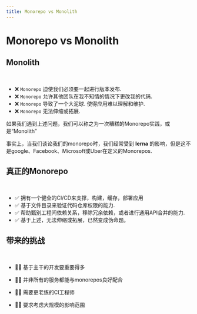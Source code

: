 ```yaml
---
title: Monorepo vs Monolith
---
```


# Monorepo vs Monolith

<div v-click-hide>

## Monolith
<br/>

* ❌ `Monorepo` 迫使我们必须要一起进行版本发布.
* ❌ `Monorepo` 允许其他团队在我不知情的情况下更改我的代码.
* ❌ `Monorepo` 导致了一个大泥球. 使得应用难以理解和维护.
* ❌ `Monorepo` 无法伸缩或拓展.

如果我们遇到上述问题，我们可以称之为一次糟糕的Monorepo实践，或是“Monolith”

事实上，当我们谈论我们的monorepo时，我们经常受到 **lerna** 的影响，但是这不是google、Facebook、Microsoft或Uber在定义的Monorepos.

</div>

<v-after>

## 真正的Monorepo
<br/>

* ✅ 拥有一个健全的CI/CD来支撑，构建，缓存，部署应用
* ✅ 基于文件目录来验证代码仓库权限的能力.
* ✅ 帮助甄别工程间依赖关系，移除冗余依赖，或者进行通用API合并的能力.
* ✅ 基于上述，无法伸缩或拓展，已然变成伪命题。

</v-after>

<v-click at="2">

## 带来的挑战
<br/>

* 💪🏻 基于主干的开发要重要得多
<!-- Monorepos and long-lived feature branches do not play together nicely. Chances are you will have to adopt some form of trunk-based development. Transitioning to this style of development can be challenging for some teams, partially because they have to adopt new practices such as feature toggles.

I believe that trunk-based development results in better quality code and higher velocity, regardless of the size of the repo, but it is still something you must take into account. -->
* 💪🏻 并非所有的服务都能与monorepos良好配合
<!-- Since monorepos are not mainstream yet, some services do not work well with them. They might expect a single deployment artifact or a coverage report per repo. Having said that, you can work around most issues.
CI -->
* 💪🏻 需要更老练的CI工程师
<!-- Moving to a monorepo requires you to rethink how you do continuous integration. After all, you are no longer building a single app. You are only building the things that are affected by your change.

Even though popular CI solutions (e.g., Azure, Circle, and Jenkins) are flexible enough to be used with say Nx, it is still something you might need some time to figure out.
-->
* 💪🏻 要求考虑大规模的影响范围
<!-- Monorepos make some large-scale changes a lot simpler: you can refactor ten apps made out of a hundred libs, verify that they all work before committing the change.

But they force you to think through large-scale changes more and make some of them more difficult. For instance, if you change a shared library, you will affect all the applications that depend on it. If it is a breaking change, and it cannot be automated, you will have to make the change in a backward-compatible way. You will have to create two versions of the parameter/method/class/package and help folks move from the old version to the new one. -->

</v-click>

<style>
.slidev-page-4,
.slidev-layout.my-custom-layout {
  .slidev-vclick-target {
    transition: opacity 300ms ease;
  }

  .slidev-vclick-hidden {
    transform: scale(0);
    display: none;
  }
}
</style>

